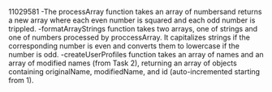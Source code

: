 11029581
-The processArray function takes an array of numbersand returns a new array where each even number is squared and each odd number is trippled.
-formatArrayStrings function takes two arrays, one of strings and one of numbers processed by proccessArray. It capitalizes strings if the corresponding number is even and converts them to lowercase if the number is odd.
-createUserProfiles function takes an array of names and an array of modified names (from Task 2), returning an array of objects containing originalName, modifiedName, and id (auto-incremented starting from 1).
